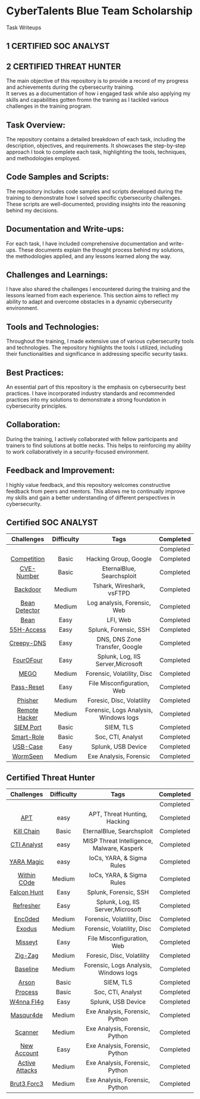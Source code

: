 # CyberTalents Blue Team Scholarship
Task Writeups
## 1 CERTIFIED SOC ANALYST
## 2 CERTIFIED THREAT HUNTER
The main objective of this repository is to provide a record of my progress and achievements during the cybersecurity training. </br>
It serves as a documentation of how i engaged task while also applying my skills and capabilities gotten fromn the traning as I tackled various challenges in the training program.</br>

## Task Overview:
The repository contains a detailed breakdown of each task, including the description, objectives, and requirements. It showcases the step-by-step approach I took to complete each task, highlighting the tools, techniques, and methodologies employed.

## Code Samples and Scripts:
The repository includes code samples and scripts developed during the training to demonstrate how I solved specific cybersecurity challenges. These scripts are well-documented, providing insights into the reasoning behind my decisions.

## Documentation and Write-ups:
For each task, I have included comprehensive documentation and write-ups. These documents explain the thought process behind my solutions, the methodologies applied, and any lessons learned along the way.

## Challenges and Learnings:
I have also shared the challenges I encountered during the training and the lessons learned from each experience. This section aims to reflect my ability to adapt and overcome obstacles in a dynamic cybersecurity environment.

## Tools and Technologies:
Throughout the training, I made extensive use of various cybersecurity tools and technologies. The repository highlights the tools I utilized, including their functionalities and significance in addressing specific security tasks.

## Best Practices:
An essential part of this repository is the emphasis on cybersecurity best practices. I have incorporated industry standards and recommended practices into my solutions to demonstrate a strong foundation in cybersecurity principles.

## Collaboration:
During the training, I actively collaborated with fellow participants and trainers to find solutions at bottle necks. This helps to reinforcing my ability to work collaboratively in a security-focused environment.

## Feedback and Improvement:
I highly value feedback, and this repository welcomes constructive feedback from peers and mentors. This allows me to continually improve my skills and gain a better understanding of different perspectives in cybersecurity.


## Certified SOC ANALYST

| Challenges                                               | Difficulty |            Tags                                         | Completed |
|:-------------:|:----------:|:--------------------------------------------------------------------------------------------------:|:---------:|
|               |            |                                                                                                    | Completed |
|   [Competition](SOC-ANALYST/Competition/Readme.MD)       |   Basic   |  Hacking Group, Google                                   | Completed |
|   [CVE-Number](SOC-ANALYST/CVE-Number/Readme.MD)         |   Basic   |  EternalBlue, Searchsploit                               | Completed |
|   [Backdoor](./SOC-ANALYST/Backdoor)                     |   Medium  |  Tshark, Wireshark, vsFTPD                               | Completed |
|   [Bean Detector](SOC-ANALYST/Beans-Detector/Readme.MD)  |   Medium  |  Log analysis, Forensic, Web                             | Completed |
|   [Bean](SOC-ANALYST/Bean)                               |   Easy    |  LFI, Web                                                | Completed |
|   [55H-Access](SOC-ANALYST/55H-Access/Readme.MD)         |   Easy    |  Splunk, Forensic, SSH                                   | Completed |
|   [Creepy-DNS](SOC-ANALYST/CreepyDNS/Readme.md)         |   Easy    |  DNS, DNS Zone Transfer, Google                          | Completed |
|   [FourOFour](SOC-ANALYST/FourOFour/Readme.MD)           |   Easy    |  Splunk,  Log, IIS Server,Microsoft                      | Completed |
|   [MEGO](SOC-ANALYST/MEGO/Readme.MD)                     |   Medium  |  Forensic, Volatility, Disc                              | Completed |
|   [Pass-Reset](SOC-ANALYST/Pass-Reset/Readme.MD)         |   Easy    |  File Misconfiguration, Web                              | Completed |
|   [Phisher](SOC-ANALYST/Phisher/Readme.MD)               |   Medium  |  Foresic, Disc, Volatility                               | Completed |
|   [Remote Hacker](SOC-ANALYST/Remote-hacker/Readme.MD)   |   Medium  |  Forensic, Logs Analysis, Windows logs                   | Completed |
|   [SIEM Port](SOC-ANALYST/SIEM-Port/Readme.MD)           |   Basic   |  SIEM, TLS                                               | Completed |
|   [Smart-Role](SOC-ANALYST/Smart-Role/Readme.MD)         |   Basic   |  Soc, CTI, Analyst                                       | Completed |
|   [USB-Case](SOC-ANALYST/USB-Case/Readme.MD)             |    Easy   |  Splunk, USB Device                                      | Completed |
|   [WormSeen](SOC-ANALYST/WormSeen/Readme.MD)             |   Medium  |  Exe Analysis, Forensic                                  | Completed |



## Certified Threat Hunter
| Challenges                                               | Difficulty |       Tags                                              | Completed |
|:--------------------------------------------------------:|:----------:|:-------------------------------------------------------:|:---------:|
|                                                          |            |                                                         | Completed |
|   [APT](THREATHUNTER/APT/Readme.MD)                     |   easy     |  APT, Threat Hunting, Hacking                           | Completed |
|   [Kill Chain](THREATHUNTER/KillChain/Readme.MD)       |   Basic    |  EternalBlue, Searchsploit                              | Completed |
|   [CTI Analyst](THREATHUNTER/CTIAnalyst/Readme.MD)     |   easy     |  MISP Threat Intelligence, Malware, Kasperk             | Completed |
|   [YARA Magic](SOC-ANALYST/Beans-Detector/Readme.MD)     |   easy     |  IoCs, YARA, & Sigma Rules                              | Completed |
|   [Within COde](THREATHUNTER/WhithinCoden/Readme.MD)             |   Medium   |  IoCs, YARA, & Sigma Rules                              | Completed |
|   [Falcon Hunt](THREATHUNTER/FalconHunt/Readme.MD)         |   Easy    |  Splunk, Forensic, SSH                                   | Completed |
|   [Refresher](THREATHUNTER/Refresher/readme.MD)           |   Easy    |  Splunk,  Log, IIS Server,Microsoft                      | Completed |
|   [Enc0ded](THREATHUNTER/Enc0ded/Readme.MD)                     |   Medium  |  Forensic, Volatility, Disc                              | Completed |
|   [Exodus](bbb)                     |   Medium  |  Forensic, Volatility, Disc                              | Completed |
|   [Misseyt]()         |   Easy    |  File Misconfiguration, Web                              | Completed |
|   [Zig-Zag]()               |   Medium  |  Foresic, Disc, Volatility                               | Completed |
|   [Baseline]()   |   Medium  |  Forensic, Logs Analysis, Windows logs                   | Completed |
|   [Arson]()           |   Basic   |  SIEM, TLS                                               | Completed |
|   [Process]()         |   Basic   |  Soc, CTI, Analyst                                       | Completed |
|   [W4nna Fl4g]()             |    Easy   |  Splunk, USB Device                                      | Completed |
|   [Masqur4de]()             |   Medium  |  Exe Analysis, Forensic, Python                          | Completed |
|   [Scanner]()             |   Medium  |  Exe Analysis, Forensic, Python                          | Completed |
|   [New Account]()             |   Easy |  Exe Analysis, Forensic, Python                          | Completed |
|   [Active Attacks]()             |   Medium  |  Exe Analysis, Forensic, Python                          | Completed |
|   [Brut3 Forc3]()             |   Medium  |  Exe Analysis, Forensic, Python                          | Completed |
